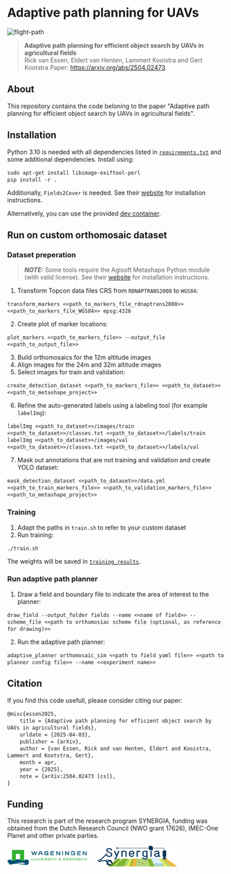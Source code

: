 # Adaptive path planning for UAVs

![flight-path](assets/adaptive_planner.gif "flight-path-example")
> **Adaptive path planning for efficient object search by UAVs in agricultural fields**\
> Rick van Essen, Eldert van Henten, Lammert Kooistra and Gert Kootstra
> Paper: https://arxiv.org/abs/2504.02473

## About
This repository contains the code beloning to the paper "Adaptive path planning for efficient object search by UAVs in agricultural fields". 

## Installation
Python 3.10 is needed with all dependencies listed in [`requirements.txt`](requirements.txt) and some additional dependencies. Install using:

```commandline
sudo apt-get install libimage-exiftool-perl
pip install -r .
```

Additionally, `Fields2Cover` is needed. See their [website](https://fields2cover.github.io/index.html) for installation instructions.

Alternatively, you can use the provided [dev container](.devcontainer).

## Run on custom orthomosaic dataset

### Dataset preperation
> **_NOTE:_**  Some tools require the Agisoft Metashape Python module (with valid license). See their [website](https://www.agisoft.com/downloads/installer/) for installation instructions.


1. Transform Topcon data files CRS from `RDNAPTRANS2008` to `WGS84`:

```commandline
transform_markers <<path_to_markers_file_rdnaptrans2008>> <<path_to_markers_file_WGS84>> epsg:4326
```
2. Create plot of marker locations:

```commandline
plot_markers <<path_to_markers_file>> --output_file <<path_to_output_file>>
```
3. Build orthomosaics for the 12m altitude images
4. Align images for the 24m and 32m altitude images
5. Select images for train and validation:

```commandline
create_detection_dataset <<path_to_markers_file>> <<path_to_dataset>> <<path_to_metashape_project>>
```
6. Refine the auto-generated labels using a labeling tool (for example `labelImg`):

```commandline
labelImg <<path_to_dataset>>/images/train <<path_to_dataset>>/classes.txt <<path_to_dataset>>/labels/train
labelImg <<path_to_dataset>>/images/val <<path_to_dataset>>/classes.txt <<path_to_dataset>>/labels/val
```

7. Mask out annotations that are not training and validation and create YOLO dataset:

```commandline
mask_detection_dataset <<path_to_dataset>>/data.yml <<path_to_train_markers_file>> <<path_to_validation_markers_file>> <<path_to_metashape_project>>
```

### Training
1. Adapt the paths in `train.sh` to refer to your custom dataset
2. Run training:

```commandline
./train.sh
```

The weights will be saved in [`training_results`](training_results/).

### Run adaptive path planner
1. Draw a field and boundary file to indicate the area of interest to the planner:
```commandline
draw_field --output_folder fields --name <<name of field>> --scheme_file <<path to orthomosiac scheme file (optional, as reference for drawing)>>
```
2. Run the adaptive path planner:
```commandline
adaptive_planner orthomosaic_sim <<path to field yaml file>> <<path to planner config file>> --name <<experiment name>>
```

## Citation
If you find this code usefull, please consider citing our paper:

```
@misc{essen2025,
    title = {Adaptive path planning for efficient object search by UAVs in agricultural fields},
    urldate = {2025-04-03},
    publisher = {arXiv},
    author = {van Essen, Rick and van Henten, Eldert and Kooistra, Lammert and Kootstra, Gert},
    month = apr,
    year = {2025},
    note = {arXiv:2504.02473 [cs]},
}
```

## Funding
This research is part of the research program SYNERGIA, funding was obtained from the Dutch Research Council (NWO grant 17626), IMEC-One Planet and other private parties.

<img src="assets/wageningen_logo.png" alt="wageningen university logo" height="50"> &nbsp;&nbsp;&nbsp; <img src="assets/synergia_logo_basis.png" alt="synergia logo" height="50">
